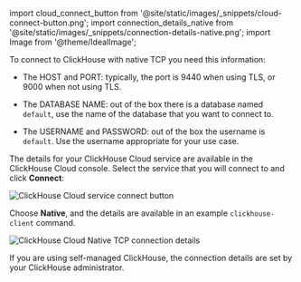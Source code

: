 import cloud_connect_button from '@site/static/images/_snippets/cloud-connect-button.png';
import connection_details_native from '@site/static/images/_snippets/connection-details-native.png';
import Image from '@theme/IdealImage';


To connect to ClickHouse with native TCP you need this information:

- The HOST and PORT: typically, the port is 9440 when using TLS, or 9000 when not using TLS.

- The DATABASE NAME: out of the box there is a database named `default`, use the name of the database that you want to connect to.

- The USERNAME and PASSWORD: out of the box the username is `default`. Use the username appropriate for your use case.

The details for your ClickHouse Cloud service are available in the ClickHouse Cloud console.  Select the service that you will connect to and click **Connect**:

<Image img={cloud_connect_button} size="md" alt="ClickHouse Cloud service connect button" border/>

Choose **Native**, and the details are available in an example `clickhouse-client` command.

<Image img={connection_details_native} size="md" alt="ClickHouse Cloud Native TCP connection details" border/>

If you are using self-managed ClickHouse, the connection details are set by your ClickHouse administrator.
